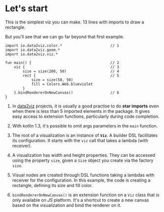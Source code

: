 # Let's start

This is the simplest viz you can make. 13 lines with imports to draw a rectangle.

But you'll see that we can go far beyond that first example.


```height=50
import io.data2viz.color.*						// 1
import io.data2viz.geom.*
import io.data2viz.viz.*

fun main() {									// 2
    viz {										// 3
        size = size(200, 50)				    // 4
        rect {									// 5
            size = size(50, 50)
            fill = Colors.Web.blueviolet
        }
    }.bindRendererOnNewCanvas()					// 6
}
```

 1. In [data2viz](https://data2viz.io) projects, it is usually a good practise to do **star imports** even
when there is less than 5 imported elements in the package. It gives easy access to extension
functions, particularly during code completion.

 2. With kotlin 1.3, it's possible to omit args parameters in the `main` function.

 3. The root of a visualization is an instance of **`Viz`**. A builder DSL facilitates
 its configuration. It starts with the `viz` call that takes a lambda (with receiver).

 4. A visualization has width and height properties. They can be accessed using the
property `size`, given a `Size` object you create via the factory `size`. 

 5. Visual nodes are created through DSL functions  taking a lambdas with receiver for
 the configuration. In this example, the code is creating a rectangle, defining its size
and fill color.

 6. `bindRendererOnNewCanvas()` is an extension function on a `Viz` class that
 is only available on *JS* platform. It's a shortcut to create a new canvas
 based on the visualization and bind the renderer on it.
